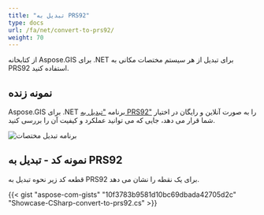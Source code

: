 ```yaml
---
title: "تبدیل به PRS92"
type: docs
url: /fa/net/convert-to-prs92/
weight: 70
---
```


از کتابخانه Aspose.GIS برای .NET برای تبدیل از هر سیستم مختصات مکانی به PRS92 استفاده کنید.

## **نمونه زنده**

Aspose.GIS برای .NET برنامه ["تبدیل به PRS92"](https://products.aspose.app/gis/transformation/convert-to-prs92) را به صورت آنلاین و رایگان در اختیار شما قرار می دهد، جایی که می توانید عملکرد و کیفیت آن را بررسی کنید.

![برنامه تبدیل مختصات](transform-coordinates.png)

## **نمونه کد - تبدیل به PRS92**

قطعه کد زیر نحوه تبدیل به PRS92 برای یک نقطه را نشان می دهد.

{{< gist "aspose-com-gists" "10f3783b9581d10bc69dbada42705d2c" "Showcase-CSharp-convert-to-prs92.cs" >}}
